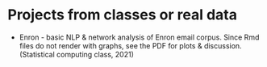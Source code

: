 # Projects from classes or real data
* Enron - basic NLP & network analysis of Enron email corpus. Since Rmd files do not render with graphs, see the PDF for plots & discussion. (Statistical computing class, 2021)
